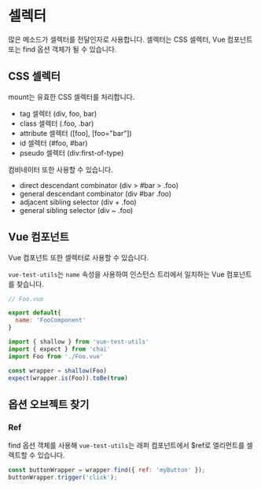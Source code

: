 # 셀렉터

많은 메소드가 셀렉터를 전달인자로 사용합니다. 셀렉터는 CSS 셀렉터, Vue 컴포넌트 또는 find 옵션 객체가 될 수 있습니다.

## CSS 셀렉터

mount는 유효한 CSS 셀렉터를 처리합니다.

- tag 셀렉터 (div, foo, bar)
- class 셀렉터 (.foo, .bar)
- attribute 셀렉터 ([foo], [foo="bar"])
- id 셀렉터 (#foo, #bar)
- pseudo 셀렉터 (div:first-of-type)

컴비네이터 또한 사용할 수 있습니다.

- direct descendant combinator (div > #bar > .foo)
- general descendant combinator (div #bar .foo)
- adjacent sibling selector (div + .foo)
- general sibling selector (div ~ .foo)

## Vue 컴포넌트

Vue 컴포넌트 또한 셀렉터로 사용할 수 있습니다.

`vue-test-utils`는 `name` 속성을 사용하여 인스턴스 트리에서 일치하는 Vue 컴포넌트를 찾습니다.

```js
// Foo.vue

export default{
  name: 'FooComponent'
}
```

```js
import { shallow } from 'vue-test-utils'
import { expect } from 'chai'
import Foo from './Foo.vue'

const wrapper = shallow(Foo)
expect(wrapper.is(Foo)).toBe(true)
```

## 옵션 오브젝트 찾기

### Ref

find 옵션 객체를 사용해 `vue-test-utils`는 래퍼 컴포넌트에서 $ref로 엘리먼트를 셀렉트할 수 있습니다.

```js
const buttonWrapper = wrapper.find({ ref: 'myButton' });
buttonWrapper.trigger('click');
```
